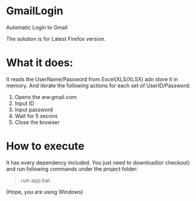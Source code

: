 # GmailLogin
Automatic Login to Gmail 

The solution is for Latest Firefox version.


# What it does:
It reads the UserName/Password from Excel(XLS/XLSX) adn store it in memory. And iterate the following actions for each set of UserID/Password:

1. Opens the ww.gmail.com
2. Input ID
3. Input password
4. Wait for 5 secons 
5. Close the browser

# How to execute
It has every dependency included. You just need to download(or checkout) and run following commands under the project folder:

>run-app.bat      

(Hope, you are using Windows)
